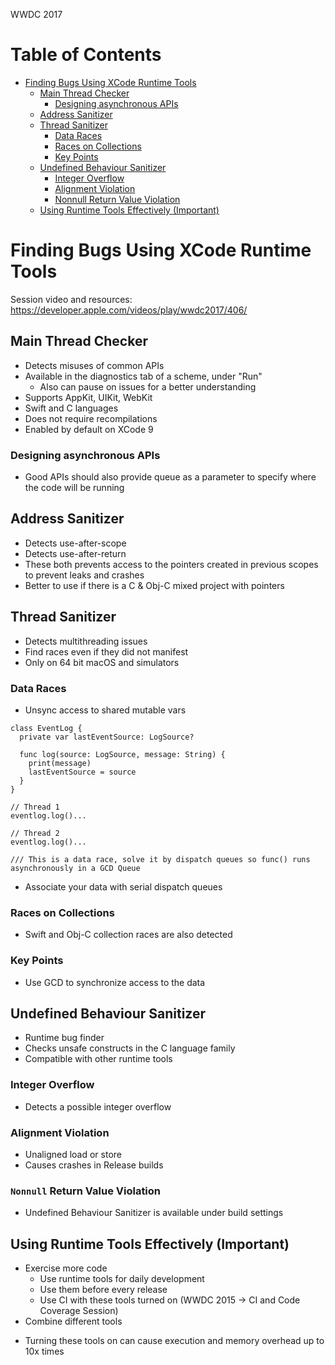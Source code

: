 WWDC 2017

Table of Contents
=================

  * [Finding Bugs Using XCode Runtime Tools](#finding-bugs-using-xcode-runtime-tools)
    * [Main Thread Checker](#main-thread-checker)
      * [Designing asynchronous APIs](#designing-asynchronous-apis)
    * [Address Sanitizer](#address-sanitizer)
    * [Thread Sanitizer](#thread-sanitizer)
      * [Data Races](#data-races)
      * [Races on Collections](#races-on-collections)
      * [Key Points](#key-points)
    * [Undefined Behaviour Sanitizer](#undefined-behaviour-sanitizer)
      * [Integer Overflow](#integer-overflow)
      * [Alignment Violation](#alignment-violation)
      * [Nonnull Return Value Violation](#nonnull-return-value-violation)
    * [Using Runtime Tools Effectively (Important)](#using-runtime-tools-effectively-important)

# Finding Bugs Using XCode Runtime Tools
Session video and resources: https://developer.apple.com/videos/play/wwdc2017/406/

## Main Thread Checker
  - Detects misuses of common APIs
  - Available in the diagnostics tab of a scheme, under "Run"
    - Also can pause on issues for a better understanding
  - Supports AppKit, UIKit, WebKit
  - Swift and C languages
  - Does not require recompilations
  - Enabled by default on XCode 9
### Designing asynchronous APIs
  - Good APIs should also provide queue as a parameter to specify where the code will be running

## Address Sanitizer
  - Detects use-after-scope
  - Detects use-after-return
  - These both prevents access to the pointers created in previous scopes to prevent leaks and crashes
  - Better to use if there is a C & Obj-C mixed project with pointers

## Thread Sanitizer
  - Detects multithreading issues
  - Find races even if they did not manifest
  - Only on 64 bit macOS and simulators
### Data Races
  - Unsync access to shared mutable vars
  ```
  class EventLog {
    private var lastEventSource: LogSource?

    func log(source: LogSource, message: String) {
      print(message)
      lastEventSource = source
    }
  }

  // Thread 1
  eventlog.log()...

  // Thread 2
  eventlog.log()...

  /// This is a data race, solve it by dispatch queues so func() runs asynchronously in a GCD Queue
  ```
  - Associate your data with serial dispatch queues
### Races on Collections
  - Swift and Obj-C collection races are also detected
### Key Points
  - Use GCD to synchronize access to the data

## Undefined Behaviour Sanitizer
  - Runtime bug finder
  - Checks unsafe constructs in the C language family
  - Compatible with other runtime tools
### Integer Overflow
  - Detects a possible integer overflow
### Alignment Violation
  - Unaligned load or store
  - Causes crashes in Release builds
### `Nonnull` Return Value Violation

* Undefined Behaviour Sanitizer is available under build settings

## Using Runtime Tools Effectively (Important)
  - Exercise more code
    - Use runtime tools for daily development
    - Use them before every release
    - Use CI with these tools turned on (WWDC 2015 -> CI and Code Coverage Session)
  - Combine different tools

* Turning these tools on can cause execution and memory overhead up to 10x times
